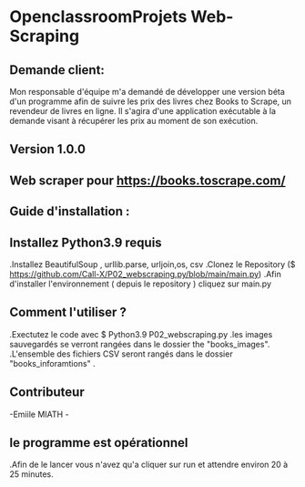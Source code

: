 # OpenclassroomProjets Web-Scraping
## Demande client:
Mon responsable d'équipe m'a demandé de développer une version béta d'un programme afin de suivre les prix des livres chez Books to Scrape, un revendeur de livres en ligne.
Il s'agira d'une application exécutable à la demande visant à récupérer les prix au moment de son exécution.
## Version 1.0.0
## Web scraper pour https://books.toscrape.com/
## Guide d'installation  :
## Installez Python3.9 requis
.Installez BeautifulSoup , urllib.parse, urljoin,os, csv
.Clonez le  Repository ($ https://github.com/Call-X/P02_webscraping.py/blob/main/main.py)
.Afin d'installer l'environnement ( depuis le repository ) cliquez sur main.py
## Comment l'utiliser ?
.Exectutez le code avec $ Python3.9 P02_webscraping.py
.les images sauvegardés se verront rangées dans le dossier the "books_images".
.L'ensemble des fichiers CSV seront rangés dans le dossier "books_inforamtions" .
## Contributeur
-Emiile MIATH -
## le programme est opérationnel
.Afin de le lancer vous n'avez qu'a cliquer sur run et attendre environ 20 à 25 minutes.




   
